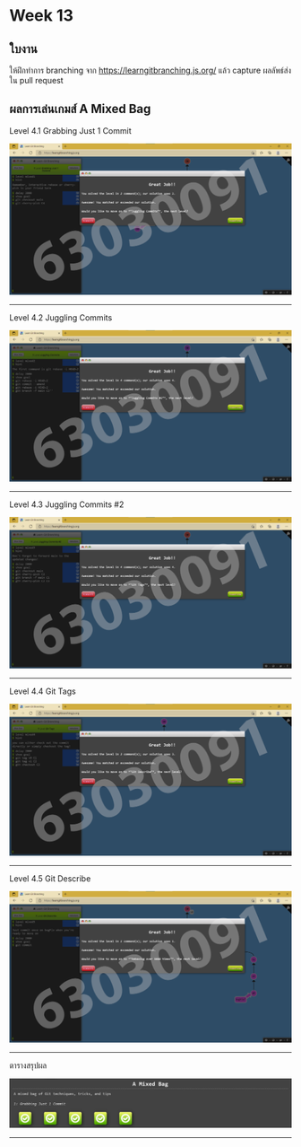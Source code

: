 # Week 13 #

## ใบงาน

ให้ฝึกทำการ branching  จาก  https://learngitbranching.js.org/ แล้ว capture ผลลัพธ์ส่งใน pull request

## ผลการเล่นเกมส์ A Mixed Bag

Level 4.1 Grabbing Just 1 Commit

<img src="Main/Level4/L4.1.png">

---

Level 4.2 Juggling Commits

<img src="Main/Level4/L4.2.png">

---

Level 4.3 Juggling Commits #2

<img src="Main/Level4/L4.3.png">

---

Level 4.4 Git Tags

<img src="Main/Level4/L4.4.png">

---

Level 4.5 Git Describe

<img src="Main/Level4/L4.5.png">

---

ตารางสรุปผล

<img src="Main/Level4/Sum.png">

---
